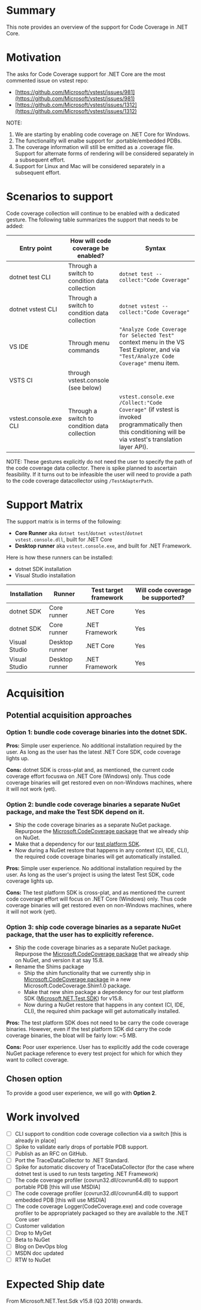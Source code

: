 # Summary
This note provides an overview of the support for Code Coverage in .NET Core.

# Motivation
The asks for Code Coverage support for .NET Core are the most commented issue on vstest repo:
- [https://github.com/Microsoft/vstest/issues/981](https://github.com/Microsoft/vstest/issues/981)
- [https://github.com/Microsoft/vstest/issues/1312](https://github.com/Microsoft/vstest/issues/1312)

NOTE:
1. We are starting by enabling code coverage on .NET Core for Windows.
2. The functionality will enalbe support for .portable/embedded PDBs.
3. The coverage information will still be emitted as a .coverage file. Support for alternate forms of rendering will be considered separately in a subsequent effort.
4. Support for Linux and Mac will be considered separately in a subsequent effort.

# Scenarios to support
Code coverage collection will continue to be enabled with a dedicated gesture. The following table summarizes the support that needs to be added:

| Entry point | How will code coverage be enabled? | Syntax                                                               |
|-------------|------------------------------------|----------------------------------------------------------------------|
|dotnet test CLI              | Through a switch to condition data collection | `dotnet test --collect:"Code Coverage"`   |
|dotnet vstest CLI            | Through a switch to condition data collection | `dotnet vstest --collect:"Code Coverage"` |
|VS IDE                       | Through menu commands                         | `"Analyze Code Coverage for Selected Test"` context menu in the VS Test Explorer, and via `"Test/Analyze Code Coverage"` menu item. |
|VSTS CI                      | through vstest.console (see below)            |                                           |
|vstest.console.exe CLI       | Through a switch to condition data collection | `vstest.console.exe /Collect:"Code Coverage"` (if vstest is invoked programmatically then this conditioning will be via vstest's translation layer API). |

NOTE:
These gestures explicitly do not need the user to specify the path of the code coverage data collector. There is spike planned to ascertain feasibility. If it turns out to be infeasible the user will need to provide a path to the code coverage datacollector using `/TestAdapterPath`.

# Support Matrix
The support matrix is in terms of the following:
- __Core Runner__ aka `dotnet test`/`dotnet vstest`/`dotnet vstest.console.dll`, built for .NET Core
- __Desktop runner__ aka `vstest.console.exe`, and built for .NET Framework.

Here is how these runners can be installed:
- dotnet SDK installation
- Visual Studio installation

| Installation  | Runner         | Test target framework | Will code coverage be supported? |
|---------------|----------------|-----------------------|----------------------------------|
| dotnet SDK    | Core runner    | .NET Core             | Yes                              |
| dotnet SDK    | Core runner    | .NET Framework        | Yes                              |
| Visual Studio | Desktop runner | .NET Core             | Yes                              |
| Visual Studio | Desktop runner | .NET Framework        | Yes                              |

# Acquisition
## Potential acquisition approaches
### Option 1: bundle code coverage binaries into the dotnet SDK.
__Pros:__ Simple user experience. No additional installation required by the user. As long as the user has the latest .NET Core SDK, code coverage lights up.

__Cons:__ dotnet SDK is cross-plat and, as mentioned, the current code coverage effort focuswa on .NET Core (Windows) only. Thus code coverage binaries will get restored even on non-Windows machines, where it will not work (yet).

### Option 2: bundle code coverage binaries a separate NuGet package, and make the Test SDK depend on it.
- Ship the code coverage binaries as a separate NuGet package. Repurpose the [Microsoft.CodeCoverage package](https://www.nuget.org/packages/Microsoft.CodeCoverage/) that we already ship on NuGet.
- Make that a dependency for our [test platform SDK](https://www.nuget.org/packages/Microsoft.NET.Test.Sdk/).
- Now during a NuGet restore that happens in any context (CI, IDE, CLI), the required code coverage binaries will get automatically installed.

__Pros:__ Simple user experience. No additional installation required by the user. As long as the user's project is using the latest Test SDK, code coverage lights up.

__Cons:__ The test platform SDK is cross-plat, and as mentioned the current code coverage effort will focus on .NET Core (Windows) only. Thus code coverage binaries will get restored even on non-Windows machines, where it will not work (yet).

### Option 3: ship code coverage binaries as a separate NuGet package, that the user has to explicitly reference.
- Ship the code coverage binaries as a separate NuGet package. Repurpose the [Microsoft.CodeCoverage package](https://www.nuget.org/packages/Microsoft.CodeCoverage/) that we already ship on NuGet, and version it at say 15.8.
- Rename the Shims package
	- Ship the shim functionality that we currently ship in [Microsoft.CodeCoverage package](https://www.nuget.org/packages/Microsoft.CodeCoverage/) in a new Microsoft.CodeCoverage.Shim1.0 package.
	- Make that new shim package a dependency for our test platform SDK ([Microsoft.NET.Test.SDK](https://www.nuget.org/packages/Microsoft.NET.Test.Sdk/)) for v15.8.
	- Now during a NuGet restore that happens in any context (CI, IDE, CLI), the required shim package will get automatically installed.

__Pros:__ The test platform SDK does not need to be carry the code coverage binaries. However, even if the test platform SDK did carry the code coverage binaries, the bloat will be fairly low: ~5 MB.

__Cons:__ Poor user experience. User has to explicitly add the code coverage NuGet package reference to every test project for which for which they want to collect coverage.

## Chosen option
To provide a good user experience, we will go with __Option 2__.

# Work involved
- [ ] CLI support to condition code coverage collection via a switch [this is already in place]
- [ ] Spike to validate early drops of portable PDB support.
- [ ] Publish as an RFC on GitHub.
- [ ] Port the TraceDataCollector to .NET Standard.
- [ ] Spike for automatic discovery of TraceDataCollector (for the case where dotnet test is used to run tests targeting .NET Framework)
- [ ] The code coverage profiler (covrun32.dll/covrun64.dll) to support portable PDB [this will use MSDIA]
- [ ] The code coverage profiler (covrun32.dll/covrun64.dll) to support embedded PDB [this will use MSDIA]
- [ ] The code coverage Logger(CodeCoverage.exe) and code coverage profiler to be appropriately packaged so they are available to the .NET Core user
- [ ] Customer validation
- [ ] Drop to MyGet
- [ ] Beta to NuGet
- [ ] Blog on DevOps blog
- [ ] MSDN doc updated
- [ ] RTW to NuGet

# Expected Ship date
From Microsoft.NET.Test.Sdk v15.8 (Q3 2018) onwards.
